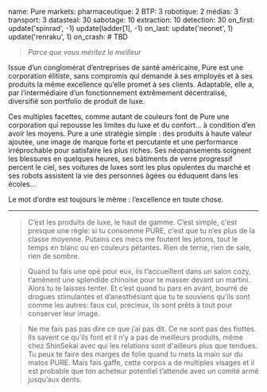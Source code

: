 name: Pure
markets:
    pharmaceutique: 2
    BTP: 3
    robotique: 2
    médias: 3
    transport: 3
datasteal: 30
sabotage: 10
extraction: 10
detection: 30
on_first:
    update('spinrad', -1)
    update(ladder[1], -1)
on_last:
    update('neonet', 1)
    update('renraku', 1)
on_crash:
    # TBD

> *Parce que vous méritez le meilleur*

Issue d’un conglomérat d’entreprises de santé américaine, Pure est une corporation élitiste, sans compromis qui demande à ses employés et à ses produits la même excellence qu’elle promet à ses clients. Adaptable, elle a, par l’intermédiaire d’un fonctionnement extrêmement décentralisé, diversifié son portfolio de produit de luxe. 

Ces multiples facettes, comme autant de couleurs font de Pure une corporation qui repousse les limites du luxe et du confort… à condition d’en avoir les moyens. Pure a une stratégie simple : des produits à haute valeur ajoutée, une image de marque forte et percutante et une performance irréprochable pour satisfaire les plus riches. Ses néopansements soignent les blessures en quelques heures, ses bâtiments de verre progressif percent le ciel, ses voitures de luxes sont les plus opulentes du marché et ses robots assistent la vie des personnes âgées ou éduquent dans les écoles… 

Le mot d’ordre est toujours le même : l’excellence en toute chose.

---

>C’est les produits de luxe, le haut de gamme. C’est simple, c'est presque une règle: si tu consomme PURE, c'est que tu n’es plus de la classe moyenne. Putains ces mecs me foutent les jetons, tout le temps en blanc ou en couleurs pétantes. Rien de terne, rien de sale, rien de sombre. 

>Quand tu fais une opé pour eux, ils t’accueillent dans un salon cozy, t’amènent une splendide chinoise pour te masser devant un martini. Alors tu te laisses tenter. Et c’est quand tu pars en avant, bourré de drogues stimulantes et d’anesthésiant que tu te souviens qu’ils sont comme les autres: faux cul, précieux, ils sont prêts à tout pour conserver leur image.

>Ne me fais pas pas dire ce que j’ai pas dit. Ce ne sont pas des fiottes. Ils savent ce qu’ils font et il n’y a pas de meilleurs produits, même chez ShinSekai avec qui les relations sont d'ailleurs plus que tendues. Tu peux te faire des marges de folie quand tu mets la main sur du matos PURE. Mais fais gaffe, cette corpos a de multiples visages et il est probable que ton acheteur potentiel t’attende avec un comité armé jusqu’aux dents.
